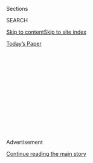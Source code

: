 <div id="app">

<div>

<div>

<div>

<div class="NYTAppHideMasthead css-1q2w90k e1suatyy0">

<div class="section css-ui9rw0 e1suatyy2">

<div class="css-eph4ug er09x8g0">

<div class="css-6n7j50">

</div>

<span class="css-1dv1kvn">Sections</span>

<div class="css-10488qs">

<span class="css-1dv1kvn">SEARCH</span>

</div>

[Skip to content](#site-content)[Skip to site
index](#site-index)

</div>

<div class="css-10698na e1huz5gh0">

</div>

</div>

<div id="masthead-bar-one" class="section hasLinks css-15hmgas e1csuq9d3">

<div class="css-uqyvli e1csuq9d0">

</div>

<div class="css-1uqjmks e1csuq9d1">

</div>

<div class="css-9e9ivx">

[](https://myaccount.nytimes3xbfgragh.onion/auth/login?response_type=cookie&client_id=vi)

</div>

<div class="css-1bvtpon e1csuq9d2">

[Today’s
Paper](https://www.nytimes3xbfgragh.onion/section/todayspaper)

</div>

</div>

</div>

</div>

<div data-aria-hidden="false">

<div id="site-content" data-role="main">

<div>

<div class="css-1aor85t" style="opacity:0.000000001;z-index:-1;visibility:hidden">

<div class="css-1hqnpie">

<div class="css-epjblv">

<span class="css-17xtcya">[Opinion](/section/opinion)</span><span class="css-x15j1o">|</span><span class="css-fwqvlz">The
Coronavirus Is Mutating, and That’s Fine (So
Far)</span>

</div>

<div class="css-k008qs">

<div class="css-1iwv8en">

<span class="css-18z7m18"></span>

<div>

</div>

</div>

<span class="css-1n6z4y">https://nyti.ms/3m98rIB</span>

<div class="css-1705lsu">

<div class="css-4xjgmj">

<div class="css-4skfbu" data-role="toolbar" data-aria-label="Social Media Share buttons, Save button, and Comments Panel with current comment count" data-testid="share-tools">

  - 
  - 
  - 
  - 
    
    <div class="css-6n7j50">
    
    </div>

  - 

</div>

</div>

</div>

</div>

</div>

</div>

<div class="css-13pd83m">

</div>

<div id="top-wrapper" class="css-1sy8kpn">

<div id="top-slug" class="css-l9onyx">

Advertisement

</div>

[Continue reading the main
story](#after-top)

<div class="ad top-wrapper" style="text-align:center;height:100%;display:block;min-height:250px">

<div id="top" class="place-ad" data-position="top" data-size-key="top">

</div>

</div>

<div id="after-top">

</div>

</div>

<div>

<div class="css-v5btjw etb61u70">

<div class="css-v05ibm etb61u71">

[Opinion](/section/opinion)

</div>

</div>

<div id="sponsor-wrapper" class="css-1hyfx7x">

<div id="sponsor-slug" class="css-19vbshk">

Supported by

</div>

[Continue reading the main
story](#after-sponsor)

<div id="sponsor" class="ad sponsor-wrapper" style="text-align:center;height:100%;display:block">

</div>

<div id="after-sponsor">

</div>

</div>

<div class="css-186x18t">

</div>

<div class="css-1vkm6nb ehdk2mb0">

# The Coronavirus Is Mutating, and That’s Fine (So Far)

</div>

SARS-CoV-2 has been slowly changing in small ways, without getting more
dangerous.

<div class="css-18e8msd">

<div class="css-vp77d3 epjyd6m0">

<div class="css-1baulvz">

By <span class="css-1baulvz last-byline" itemprop="name">Edward
Holmes</span>

<div class="css-8atqhb">

Dr. Holmes is an evolutionary virologist.

</div>

</div>

</div>

  - Sept. 11,
    2020

  - 
    
    <div class="css-4xjgmj">
    
    <div class="css-d8bdto" data-role="toolbar" data-aria-label="Social Media Share buttons, Save button, and Comments Panel with current comment count" data-testid="share-tools">
    
      - 
      - 
      - 
      - 
        
        <div class="css-6n7j50">
        
        </div>
    
      - 
    
    </div>
    
    </div>

</div>

<div class="css-79elbk" data-testid="photoviewer-wrapper">

<div class="css-z3e15g" data-testid="photoviewer-wrapper-hidden">

</div>

<div class="css-1a48zt4 ehw59r15" data-testid="photoviewer-children">

![<span class="css-16f3y1r e13ogyst0" data-aria-hidden="true">Versions
of the virus today essentially are the same as the first one that was
detected in December. And SARS-CoV-2’s sluggish pace of mutation is good
news for
us.</span><span class="css-cnj6d5 e1z0qqy90" itemprop="copyrightHolder"><span class="css-1ly73wi e1tej78p0">Credit...</span><span><span>Radoslav
Zilinsky/Moment, via Getty
Images</span></span></span>](https://static01.graylady3jvrrxbe.onion/images/2020/09/10/opinion/10Holmes/10Holmes-articleLarge.jpg?quality=75&auto=webp&disable=upscale)

</div>

</div>

</div>

<div class="section meteredContent css-1r7ky0e" name="articleBody" itemprop="articleBody">

<div class="css-1fanzo5 StoryBodyCompanionColumn">

<div class="css-53u6y8">

SYDNEY, Australia — No doubt you have read the recent headlines about
patients who recovered from Covid-19 only to be infected with SARS-CoV-2
again later — purportedly by a different
“[strain](https://www.sciencedaily.com/releases/2020/08/200803105246.htm)”
of the virus.

In late August came news alerts about the world’s first
“[documented](https://www.nytimes3xbfgragh.onion/2020/08/24/health/coronavirus-reinfection.html)”
or
“[confirmed](https://www.physiciansweekly.com/worlds-first-confirmed-case-of-covid-19-reinfection-reported-in-hong-kong/)”
case of reinfection with SARS-CoV-2: a man from Hong Kong, diagnosed in
March, had contracted “[a new
virus](https://www.infectioncontroltoday.com/view/covid-19-reinfection-first-instance-recorded-in-hong-kong)”
circulating in Western Europe this summer. The very next day, news broke
that [two people in
Europe](https://www.nytimes3xbfgragh.onion/2020/08/25/world/covid-19-coronavirus.html#link-f61c099)
also appeared to have been reinfected.

After that, it was
[stories](https://www.nbcnews.com/health/health-news/covid-19-reinfection-reported-nevada-patient-researchers-say-n1238679)
about the [first American case of the
kind](https://www.foxnews.com/health/first-coronavirus-reinfection-case-us-nevada)
— involving a patient in Nevada said to have suffered worse symptoms the
second time around. The preprint study (not peer-reviewed) on which
those reports were based [seems to no longer be
available.](https://papers.ssrn.com/sol3/papers.cfm?abstract_id=3681489)

All this talk about new, perhaps more virulent, forms of SARS-CoV-2 is
unnecessarily sparking fear and sowing confusion.

</div>

</div>

<div class="css-1fanzo5 StoryBodyCompanionColumn">

<div class="css-53u6y8">

Let’s consider the evidence and the science.

For one thing, isolated cases of reinfection also happen with other
viruses. That fact is not [necessarily
alarming](https://www.nytimes3xbfgragh.onion/2020/07/31/opinion/coronavirus-antibodies-immunity.html?searchResultPosition=3).
Reinfection usually tells us something only about how the human immune
system works. It is not, on the face of it, evidence that a virus has
mutated in ways that make it more dangerous.

For another thing, viruses routinely mutate — and most of these changes
are bad for the virus or even fatal, [according to some
studies](https://www.ncbi.nlm.nih.gov/pmc/articles/PMC420405/). (A
minority of mutations are neutral, and only a tiny minority beneficial.)
The word “mutation” may sound ominous, but it is a humdrum fact of viral
life and its implications most often aren’t nefarious for humans.

And yes, SARS-CoV-2 is mutating, too. So what?

The real question is this: Has it become more virulent or more
infectious than it was when it was first detected in Wuhan, central
China, in December? The evidence suggests that it has not.

Like the viruses that give us influenza or measles, SARS-CoV-2 has a
genetic code made up of RNA, or ribonucleic acid. But RNA is highly
mutable, and since SARS-CoV-2 infects us by using our body’s cells to
replicate itself again and again, every time its genome is copied, an
error might creep in.

Most mutations are quickly lost, either by chance or because they damage
some part of the virus’s main functions. Only a small proportion end up
spreading widely or lasting. Mutation may be the fuel of evolution but,
especially for an RNA virus, it also is just business as usual.

</div>

</div>

<div class="css-1fanzo5 StoryBodyCompanionColumn">

<div class="css-53u6y8">

RNA viruses tend to evolve rapidly — about [a million times faster than
human
genes](https://journals.plos.org/plosbiology/article?id=10.1371/journal.pbio.3000003).
Yet if SARS-CoV-2 stands out among them, it is for evolving more slowly
than many: about [five times less rapidly than the influenza
viruses](https://www.biorxiv.org/content/10.1101/2020.05.04.077735v1.abstract),
for example.

According to [Nextstrain](https://nextstrain.org/), an open-source
project that tracks the evolution of pathogens in real time, and [other
sources](https://www.sciencemag.org/news/2020/07/pandemic-virus-slowly-mutating-it-getting-more-dangerous),
SARS-CoV-2 is accumulating an average of about two mutations per month —
which means that the forms of the virus circulating today are only about
15 mutations or so different from the first version traced to the
outbreak in Wuhan.

This is a tiny number considering that the SARS-CoV-2’s genome is about
30,000 nucleotides long. And it means, too, that the versions of the
virus today are roughly 99.95 percent the same as the Wuhan original.
For an RNA virus, SARS-CoV-2 is in the slow lane of evolution.

(So talk about SARS-CoV-2 having developed into however many different
“strains” is
[misleading](https://www.virology.ws/2020/05/07/there-is-one-and-only-one-strain-of-sars-cov-2/).
Scientists tend to reserve the word for versions of a virus that differ
in major biological ways. SARS-CoV-2’s different forms are very similar;
better to call them “variants.”)

The coronavirus’s sluggish pace of mutation is good news for us: A virus
that evolved more rapidly would have a greater chance of outrunning any
vaccines or drugs developed to counter it.

That said, have even the small mutations so far changed SARS-CoV-2 in
any important ways?

For example, has it become more deadly?

To my knowledge, there is to date no evidence that SARS-CoV-2 has become
more virulent or more lethal — nor, for that matter, that it has become
less so.

</div>

</div>

<div class="css-1fanzo5 StoryBodyCompanionColumn">

<div class="css-53u6y8">

For example, a recent [preprint
paper](https://www.medrxiv.org/content/10.1101/2020.07.31.20166082v2)
(not yet peer-reviewed) by Erik Volz, of the faculty of medicine at
Imperial College in London, and numerous colleagues at other
institutions — including members of the Covid-19 Genomics UK Consortium
— which analyzed 25,000 whole genome SARS-CoV-2 sequences collected in
the United Kingdom, found that one particular mutation in the virus,
known as D614G, had not increased mortality in patients.

What about infectivity?

There has
[been](https://www.nytimes3xbfgragh.onion/2020/06/12/science/coronavirus-mutation-genetics-spike.html)
[much](https://medium.com/microbial-instincts/what-the-d614g-mutation-means-for-covid-19-spread-fatality-treatment-and-vaccine-7dda1c066f0d)
[discussion](https://www.businessinsider.com.au/new-coronavirus-strain-infectious-does-not-make-people-sicker-study-2020-7?r=US&IR=T)
over whether the D614G mutation — which affects the so-called spike
protein of the virus — has made SARS-CoV-2 more infectious.

The spike protein sits on the surface of the coronavirus, and it matters
because it’s the part of the virus that attaches to the host’s cells.
“D614G” is shorthand for a change at position 614 of the spike
protein, from an aspartic acid (D) to a glycine amino acid (G). (The
technical literature refers to “D614” as the earlier configuration and
“G614” as the later one.)

The D614G mutation, which probably initially arose in China, first
appeared to become more and more frequent in the outbreak in northern
Italy in February. The G614 form of the virus has since spread all over
the world and has become the dominant variant.

The D614G mutation does seem to have increased the infectivity of the
coronavirus — [at least in cells grown in
laboratories](https://www.scripps.edu/news-and-events/press-room/2020/20200611-choe-farzan-sars-cov-2-spike-protein.html),
according to [a recent paper by the computational biologist Bette Korber
and others](https://www.cell.com/cell/pdf/S0092-8674\(20\)30820-5.pdf)
published in the journal Cell.

Apparently based partly on this and [other
studies](https://www.scripps.edu/news-and-events/press-room/2020/20200611-choe-farzan-sars-cov-2-spike-protein.html),
[health
authorities](https://www.todayonline.com/world/10-times-more-infectious-d614g-coronavirus-strain-detected-malaysia)
in [various
countries](https://timesofindia.indiatimes.com/india/ten-times-more-infectious-than-coronavirus-all-you-need-to-know-about-d614g/articleshow/77586073.cms)
have claimed that the G614 form of the coronavirus may be 10 times more
infectious than the version first detected in Wuhan.

But as [some epidemiologists have
warned](https://www.cell.com/cell/fulltext/S0092-8674\(20\)30817-5?_returnURL=https%3A%2F%2Flinkinghub.elsevier.com%2Fretrieve%2Fpii%2FS0092867420308175%3Fshowall%3Dtrue),
it is difficult, not to mention unwise, to extrapolate from lab results
to explain how the virus actually spreads in a real population.

</div>

</div>

<div class="css-1fanzo5 StoryBodyCompanionColumn">

<div class="css-53u6y8">

I do not believe that the evolution of SARS-CoV-2 is what’s driving the
virus’s continued spread. The coronavirus remains good at propagating
itself because most of us still are susceptible to it; we are not
immune, and it can still find new hosts to infect relatively easily.

In the same issue of Cell that published the Korber paper, the viral
epidemiologist Nathan Grubaugh and colleagues argued that the “increase
in the frequency of G614 could be explained by chance and the
epidemiology of the pandemic.”

I agree.

In other words: The next time you compare different outbreaks and start
wondering or worrying about the variations, assume first that those
variations have to do with conditions on the ground, rather than
anything about the virus itself, like a new mutation.

Consider, for example, the wave of SARS-CoV-2 infections that has hit
Australia since June. While there has been a major outbreak in the state
of Victoria (peaking [at around 700 cases per
day](https://www.covid19data.com.au/victoria)), the one in the state of
New South Wales has been minor so far (with [a daily case count usually
around 10](https://www.covid19data.com.au/transmission-sources-states))
— yet both have been caused by the same variant of the coronavirus,
the one with the D614G mutation.

The precise reasons for these differences are still being investigated,
but one may be, simply, that because [the outbreak hit Victoria
first](https://www.theguardian.com/australia-news/2020/aug/28/victoria-covid-hotel-quarantine-inquiry-hears-guest-escaped-to-lobby-as-security-guard-was-on-his-phone),
the health authorities of New South Wales had more time to prepare.

Mortality rates, too, [differ between
locations](https://www.worldometers.info/coronavirus/), and in some
places the virus may appear to kill more people. But again, these
variations probably say less about the virus than about differences in
how the disease is being treated, or where the virus has spread mostly
among vulnerable populations, like [people in nursing
homes](https://www.theguardian.com/australia-news/2020/sep/07/revealed-more-than-40-of-victorian-coronavirus-aged-care-deaths-were-residents-in-just-10-homes).

What’s more, even if the D614G mutation does increase the virus’s
infectivity in humans, that fact probably doesn’t have any major
implications for our prospects of developing an effective vaccine. The
mutation does affect the spike protein, but [not the part of it that the
neutralizing antibodies of the human immune system
target](https://www.pnas.org/content/early/2020/08/28/2008281117) when
the body defends itself against infection.

</div>

</div>

<div class="css-1fanzo5 StoryBodyCompanionColumn">

<div class="css-53u6y8">

Viruses mutate constantly; SARS-CoV-2 is no different. And it’s
essential that we continue to monitor when and how, and with what
effects, it is evolving.

Whether SARS-CoV-2 is becoming more infectious or more deadly are
important questions, all the more so because it doesn’t look like this
virus will be eradicated any time soon. More likely, it will become a
pathogen endemic in humans, as everyday as influenza.

For now, though, SARS-CoV-2 essentially is the same virus that emerged
in December. Sure, it has mutated, but not, so far, in ways that **
should change how scientists think about how to tackle it — and not in
ways that should worry you.

Edward Holmes is an evolutionary virologist at the University of Sydney.

*The Times is committed to publishing* [*a diversity of
letters*](https://www.nytimes3xbfgragh.onion/2019/01/31/opinion/letters/letters-to-editor-new-york-times-women.html)
*to the editor. We’d like to hear what you think about this or any of
our articles. Here are some*
[*tips*](https://help.nytimes3xbfgragh.onion/hc/en-us/articles/115014925288-How-to-submit-a-letter-to-the-editor)*.
And here’s our email:*
[*letters@NYTimes.com*](mailto:letters@NYTimes.com)*.*

*Follow The New York Times Opinion section on*
[*Facebook*](https://www.facebookcorewwwi.onion/nytopinion)*,* [*Twitter
(@NYTopinion)*](http://twitter.com/NYTOpinion) *and*
[*Instagram*](https://www.instagram.com/nytopinion/)*.*

</div>

</div>

</div>

<div>

</div>

<div>

</div>

<div>

</div>

<div>

<div id="bottom-wrapper" class="css-1ede5it">

<div id="bottom-slug" class="css-l9onyx">

Advertisement

</div>

[Continue reading the main
story](#after-bottom)

<div id="bottom" class="ad bottom-wrapper" style="text-align:center;height:100%;display:block;min-height:90px">

</div>

<div id="after-bottom">

</div>

</div>

</div>

</div>

</div>

## Site Index

<div>

</div>

## Site Information Navigation

  - [© <span>2020</span> <span>The New York Times
    Company</span>](https://help.nytimes3xbfgragh.onion/hc/en-us/articles/115014792127-Copyright-notice)

<!-- end list -->

  - [NYTCo](https://www.nytco.com/)
  - [Contact
    Us](https://help.nytimes3xbfgragh.onion/hc/en-us/articles/115015385887-Contact-Us)
  - [Work with us](https://www.nytco.com/careers/)
  - [Advertise](https://nytmediakit.com/)
  - [T Brand Studio](http://www.tbrandstudio.com/)
  - [Your Ad
    Choices](https://www.nytimes3xbfgragh.onion/privacy/cookie-policy#how-do-i-manage-trackers)
  - [Privacy](https://www.nytimes3xbfgragh.onion/privacy)
  - [Terms of
    Service](https://help.nytimes3xbfgragh.onion/hc/en-us/articles/115014893428-Terms-of-service)
  - [Terms of
    Sale](https://help.nytimes3xbfgragh.onion/hc/en-us/articles/115014893968-Terms-of-sale)
  - [Site
    Map](https://spiderbites.nytimes3xbfgragh.onion)
  - [Help](https://help.nytimes3xbfgragh.onion/hc/en-us)
  - [Subscriptions](https://www.nytimes3xbfgragh.onion/subscription?campaignId=37WXW)

</div>

</div>

</div>

</div>
